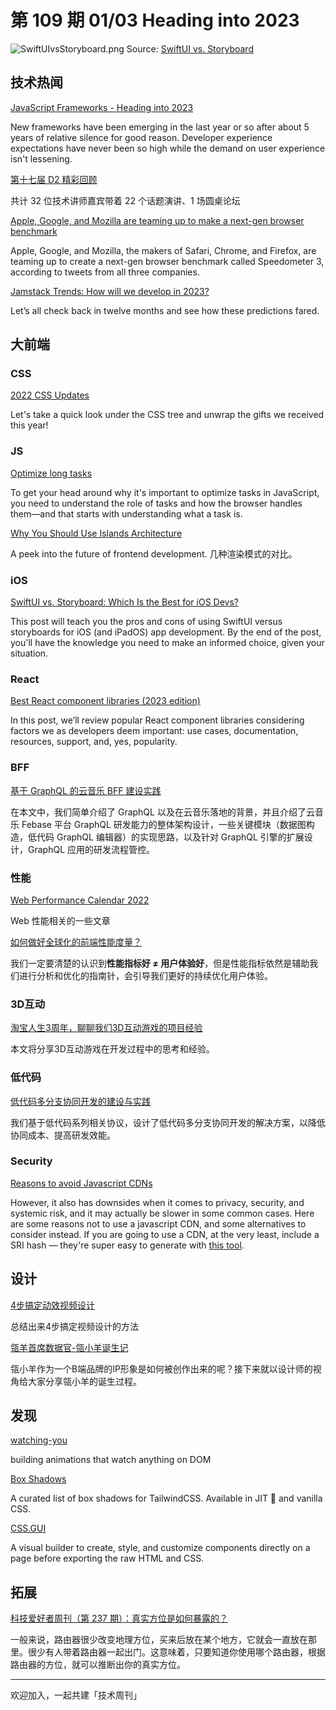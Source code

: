 # 第 109 期 01/03 Heading into 2023

![SwiftUIvsStoryboard.png](https://cdn.staticaly.com/gh/luckybai/static@main/weekly/SwiftUIvsStoryboard.4hy62j90ywi0.webp)
Source: [SwiftUI vs. Storyboard](https://www.waldo.com/blog/swiftui-vs-storyboard)

## 技术热闻
[JavaScript Frameworks - Heading into 2023](https://dev.to/this-is-learning/javascript-frameworks-heading-into-2023-nln)

New frameworks have been emerging in the last year or so after about 5 years of relative silence for good reason. Developer experience expectations have never been so high while the demand on user experience isn't lessening.

[第十七届 D2 精彩回顾](https://mp.weixin.qq.com/s/7u9PysRT_SxeMASbnf18eg)

共计 32 位技术讲师嘉宾带着 22 个话题演讲、1 场圆桌论坛

[Apple, Google, and Mozilla are teaming up to make a next-gen browser benchmark](https://www.theverge.com/2022/12/16/23511461/apple-google-mozilla-chrome-safari-firefox-browser-speedtest-3)

Apple, Google, and Mozilla, the makers of Safari, Chrome, and Firefox, are teaming up to create a next-gen browser benchmark called Speedometer 3, according to tweets from all three companies. 

[Jamstack Trends: How will we develop in 2023?](https://www.netlify.com/blog/jamstack-trend-predictions-2023/)

Let’s all check back in twelve months and see how these predictions fared.

## 大前端
### CSS
[2022 CSS Updates](https://12daysofweb.dev/2022/2022-css-updates/)

Let's take a quick look under the CSS tree and unwrap the gifts we received this year!

### JS
[Optimize long tasks](https://web.dev/optimize-long-tasks/)

To get your head around why it's important to optimize tasks in JavaScript, you need to understand the role of tasks and how the browser handles them—and that starts with understanding what a task is.

[Why You Should Use Islands Architecture](https://scribe.froth.zone/why-you-should-use-islands-architecture-b4f291708a02)

A peek into the future of frontend development. 几种渲染模式的对比。

### iOS
[SwiftUI vs. Storyboard: Which Is the Best for iOS Devs?](https://www.waldo.com/blog/swiftui-vs-storyboard)

This post will teach you the pros and cons of using SwiftUI versus storyboards for iOS (and iPadOS) app development. By the end of the post, you'll have the knowledge you need to make an informed choice, given your situation. 

### React
[Best React component libraries (2023 edition)](https://retool.com/blog/react-component-libraries/)

In this post, we’ll review popular React component libraries considering factors we as developers deem important: use cases, documentation, resources, support, and, yes, popularity.

### BFF
[基于 GraphQL 的云音乐 BFF 建设实践](https://mp.weixin.qq.com/s/dG2o4BSklopEaLgvokYLwQ)

在本文中，我们简单介绍了 GraphQL 以及在云音乐落地的背景，并且介绍了云音乐 Febase 平台 GraphQL 研发能力的整体架构设计，一些关键模块（数据图构造，低代码 GraphQL 编辑器）的实现思路，以及针对 GraphQL 引擎的扩展设计，GraphQL 应用的研发流程管控。

### 性能
[Web Performance Calendar 2022](https://calendar.perfplanet.com/2022/)

Web 性能相关的一些文章

[如何做好全球化的前端性能度量？](https://mp.weixin.qq.com/s/XAdNOovCQxh5xuGVOSEz3w)

我们一定要清楚的认识到**性能指标好 ≠ 用户体验好**，但是性能指标依然是辅助我们进行分析和优化的指南针，会引导我们更好的持续优化用户体验。

### 3D互动
[淘宝人生3周年，聊聊我们3D互动游戏的项目经验](https://mp.weixin.qq.com/s/116ghaxiVFM8_KZuKUb-Kg)

本文将分享3D互动游戏在开发过程中的思考和经验。

### 低代码
[低代码多分支协同开发的建设与实践](https://mp.weixin.qq.com/s/DmwxL67htHfTUP1U966N-Q)

我们基于低代码系列相关协议，设计了低代码多分支协同开发的解决方案，以降低协同成本、提高研发效能。

### Security
[Reasons to avoid Javascript CDNs](https://blog.wesleyac.com/posts/why-not-javascript-cdn)

However, it also has downsides when it comes to privacy, security, and systemic risk, and it may actually be slower in some common cases. Here are some reasons not to use a javascript CDN, and some alternatives to consider instead. If you are going to use a CDN, at the very least, include a SRI hash — they're super easy to generate with [this tool](https://www.srihash.org/).

## 设计
[4步搞定动效视频设计](https://mp.weixin.qq.com/s/tV2AljbpFxOkJJ9Ob3omTg)

总结出来4步搞定视频设计的方法

[瓴羊首席数据官-瓴小羊诞生记](https://mp.weixin.qq.com/s/jtlJfPphFylcMNRbzQ4SPA)

瓴小羊作为一个B端品牌的IP形象是如何被创作出来的呢？接下来就以设计师的视角给大家分享瓴小羊的诞生过程。

## 发现
[watching-you](https://github.com/jj811208/watching-you)

building animations that watch anything on DOM

[Box Shadows](https://manuarora.in/boxshadows)

A curated list of box shadows for TailwindCSS. Available in JIT 🚀 and vanilla CSS.

[CSS.GUI](https://components.ai/css-gui)

A visual builder to create, style, and customize components directly on a page before exporting the raw HTML and CSS.

## 拓展
[科技爱好者周刊（第 237 期）：真实方位是如何暴露的？](http://www.ruanyifeng.com/blog/2022/12/weekly-issue-237.html)

一般来说，路由器很少改变地理方位，买来后放在某个地方，它就会一直放在那里。很少有人带着路由器一起出门。这意味着，只要知道你使用哪个路由器，根据路由器的方位，就可以推断出你的真实方位。

---

欢迎加入，一起共建「技术周刊」

